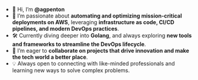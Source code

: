 - 👋 Hi, I’m **@agpenton**
- 🚀 I’m passionate about **automating and optimizing mission-critical deployments on AWS**, leveraging **infrastructure as code, CI/CD pipelines, and modern DevOps practices**.
- 🛠 Currently diving deeper into **Golang**, and always exploring **new tools and frameworks to streamline the DevOps lifecycle**.
- 🤝 I’m eager to **collaborate on projects that drive innovation and make the tech world a better place**.
- 💡 Always open to connecting with like-minded professionals and learning new ways to solve complex problems.
